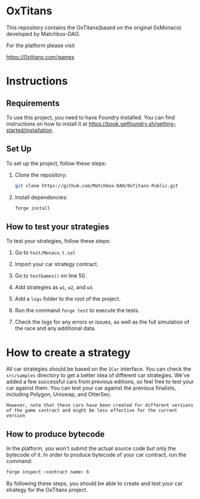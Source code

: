 # OxTitans

This repository contains the OxTitans(based on the original 0xMonaco) developed by Matchbox-DAO.

For the platform please visit 

https://0xtitans.com/games

# Instructions

## Requirements
To use this project, you need to have Foundry installed. You can find instructions on how to install it at https://book.getfoundry.sh/getting-started/installation.

## Set Up 
To set up the project, follow these steps:

1. Clone the repository:
   ```bash
   git clone https://github.com/Matchbox-DAO/0xTitans-Public.git 
   ```

2. Install dependencies:
   ```bash
   forge install  
   ```

## How to test your strategies
To test your strategies, follow these steps:

1. Go to `test/Monaco.t.sol`

2. Import your car strategy contract.

3. Go to `testGames()` on line 50.

4. Add strategies as `w1`, `w2`, and `w3`.

5. Add a `logs` folder to the root of the project.

6. Run the command `forge test` to execute the tests.

7. Check the logs for any errors or issues, as well as the full simulation of the race and any additional data.


# How to create a strategy
All car strategies should be based on the `ICar` interface. You can check the `src/samples` directory to get a better idea of different car strategies. We've added a few successful cars from previous editions, so feel free to test your car against them. You can test your car against the previous finalists, including Polygon, Uniswap, and OtterSec.

 `However, note that these cars have been created for different versions of the game contract and might be less effective for the current version`

## How to produce bytecode
In the platform, you won't submit the actual source code but only the bytecode of it. In order to produce bytecode of your car contract, run the command:

```bash
forge inspect <contract name> b
```

By following these steps, you should be able to create and test your car strategy for the OxTitans project.

